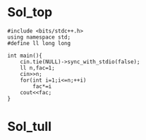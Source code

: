
# Sol_top

    #include <bits/stdc++.h>
    using namespace std;
    #define ll long long
    
    int main(){
        cin.tie(NULL)->sync_with_stdio(false);
        ll n,fac=1;
        cin>>n;
        for(int i=1;i<=n;++i)
            fac*=i
        cout<<fac;
    }

# Sol_tull
